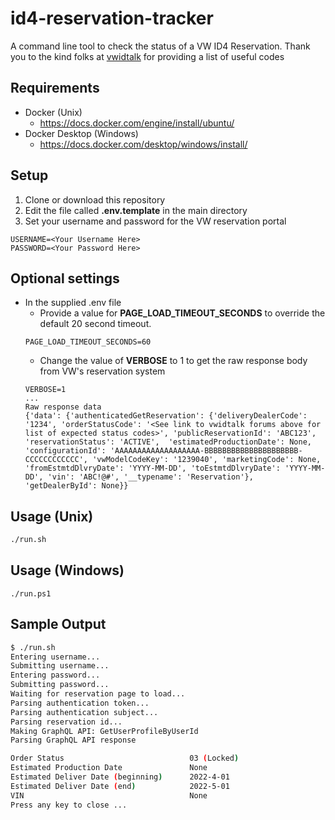 # id4-reservation-tracker
A command line tool to check the status of a VW ID4 Reservation. Thank you to the kind folks at [vwidtalk](https://www.vwidtalk.com/threads/production-order-status-codes-find-what-is-happening-with-my-order.3292/) for providing a list of useful codes

## Requirements
- Docker (Unix)
  - https://docs.docker.com/engine/install/ubuntu/
- Docker Desktop (Windows) 
  - https://docs.docker.com/desktop/windows/install/

## Setup
1. Clone or download this repository
2. Edit the file called **.env.template** in the main directory
3. Set your username and password for the VW reservation portal
```
USERNAME=<Your Username Here>
PASSWORD=<Your Password Here>
```

## Optional settings
- In the supplied .env file
  - Provide a value for **PAGE_LOAD_TIMEOUT_SECONDS** to override the default 20 second timeout.
  ```
  PAGE_LOAD_TIMEOUT_SECONDS=60
  ```
  - Change the value of **VERBOSE** to 1 to get the raw response body from VW's reservation system
  ```
  VERBOSE=1
  ...
  Raw response data
  {'data': {'authenticatedGetReservation': {'deliveryDealerCode': '1234', 'orderStatusCode': '<See link to vwidtalk forums above for list of expected status codes>', 'publicReservationId': 'ABC123', 'reservationStatus': 'ACTIVE',  'estimatedProductionDate': None, 'configurationId': 'AAAAAAAAAAAAAAAAAAA-BBBBBBBBBBBBBBBBBBBBB-CCCCCCCCCCCC', 'vwModelCodeKey': '1239040', 'marketingCode': None, 'fromEstmtdDlvryDate': 'YYYY-MM-DD', 'toEstmtdDlvryDate': 'YYYY-MM-DD', 'vin': 'ABC!@#', '__typename': 'Reservation'}, 'getDealerById': None}}
  ```

## Usage (Unix)

```bash
./run.sh
```

## Usage (Windows)
```
./run.ps1
```

## Sample Output

```bash
$ ./run.sh
Entering username...
Submitting username...
Entering password...
Submitting password...
Waiting for reservation page to load...
Parsing authentication token...
Parsing authentication subject...
Parsing reservation id...
Making GraphQL API: GetUserProfileByUserId
Parsing GraphQL API response

Order Status                            03 (Locked)
Estimated Production Date               None
Estimated Deliver Date (beginning)      2022-4-01
Estimated Deliver Date (end)            2022-5-01
VIN                                     None
Press any key to close ...
```
